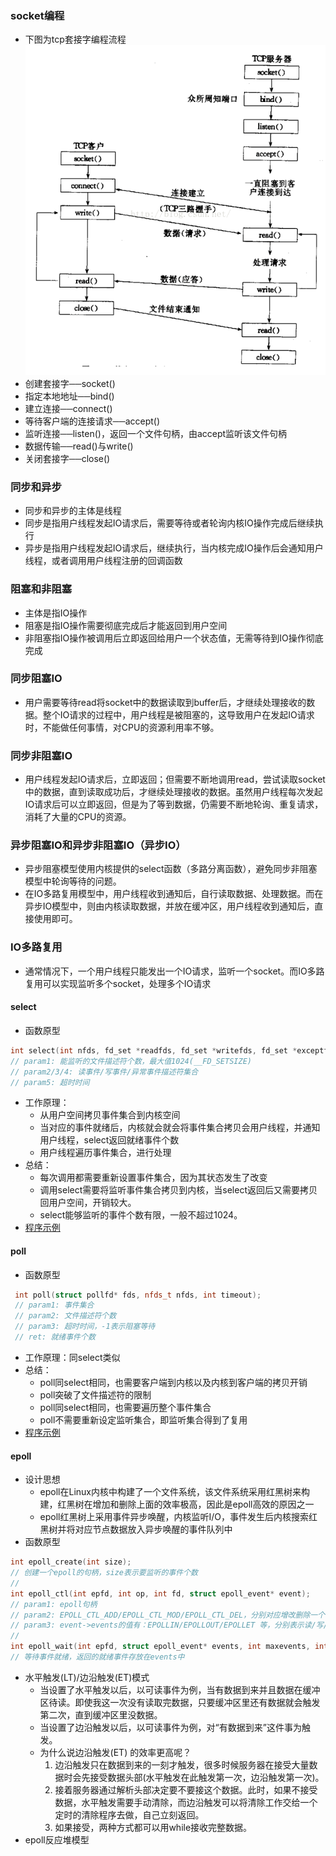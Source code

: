 ### socket编程
- 下图为tcp套接字编程流程
![socket编程](socket编程.PNG)
- 创建套接字──socket()
- 指定本地地址──bind()
- 建立连接──connect()
- 等待客户端的连接请求──accept()
- 监听连接──listen()，返回一个文件句柄，由accept监听该文件句柄
- 数据传输──read()与write()
- 关闭套接字──close()

### 同步和异步
- 同步和异步的主体是线程
- 同步是指用户线程发起IO请求后，需要等待或者轮询内核IO操作完成后继续执行
- 异步是指用户线程发起IO请求后，继续执行，当内核完成IO操作后会通知用户线程，或者调用用户线程注册的回调函数

### 阻塞和非阻塞
- 主体是指IO操作
- 阻塞是指IO操作需要彻底完成后才能返回到用户空间
- 非阻塞指IO操作被调用后立即返回给用户一个状态值，无需等待到IO操作彻底完成

### 同步阻塞IO
- 用户需要等待read将socket中的数据读取到buffer后，才继续处理接收的数据。整个IO请求的过程中，用户线程是被阻塞的，这导致用户在发起IO请求时，不能做任何事情，对CPU的资源利用率不够。

### 同步非阻塞IO
- 用户线程发起IO请求后，立即返回；但需要不断地调用read，尝试读取socket中的数据，直到读取成功后，才继续处理接收的数据。虽然用户线程每次发起IO请求后可以立即返回，但是为了等到数据，仍需要不断地轮询、重复请求，消耗了大量的CPU的资源。

### 异步阻塞IO和异步非阻塞IO（异步IO）
- 异步阻塞模型使用内核提供的select函数（多路分离函数），避免同步非阻塞模型中轮询等待的问题。
- 在IO多路复用模型中，用户线程收到通知后，自行读取数据、处理数据。而在异步IO模型中，则由内核读取数据，并放在缓冲区，用户线程收到通知后，直接使用即可。

### IO多路复用
- 通常情况下，一个用户线程只能发出一个IO请求，监听一个socket。而IO多路复用可以实现监听多个socket，处理多个IO请求

#### select
- 函数原型
```C++
int select(int nfds, fd_set *readfds, fd_set *writefds, fd_set *exceptfds, struct timeval *timeout);
// param1: 能监听的文件描述符个数，最大值1024(__FD_SETSIZE)
// param2/3/4: 读事件/写事件/异常事件描述符集合
// param5: 超时时间
```
- 工作原理：
    - 从用户空间拷贝事件集合到内核空间
    - 当对应的事件就绪后，内核就会就会将事件集合拷贝会用户线程，并通知用户线程，select返回就绪事件个数
    - 用户线程遍历事件集合，进行处理
- 总结：
    - 每次调用都需要重新设置事件集合，因为其状态发生了改变
    - 调用select需要将监听事件集合拷贝到内核，当select返回后又需要拷贝回用户空间，开销较大。
    - select能够监听的事件个数有限，一般不超过1024。
- [程序示例](https://blog.csdn.net/weixin_43519984/article/details/105100661)

#### poll
- 函数原型
```C++
 int poll(struct pollfd* fds, nfds_t nfds, int timeout);
 // param1: 事件集合
 // param2: 文件描述符个数
 // param3: 超时时间，-1表示阻塞等待
 // ret: 就绪事件个数
```
- 工作原理：同select类似
- 总结：
    - poll同select相同，也需要客户端到内核以及内核到客户端的拷贝开销
    - poll突破了文件描述符的限制
    - poll同select相同，也需要遍历整个事件集合
    - poll不需要重新设定监听集合，即监听集合得到了复用
- [程序示例](https://blog.csdn.net/weixin_43519984/article/details/105106351)

#### epoll
- 设计思想
    - epoll在Linux内核中构建了一个文件系统，该文件系统采用红黑树来构建，红黑树在增加和删除上面的效率极高，因此是epoll高效的原因之一
    - epoll红黑树上采用事件异步唤醒，内核监听I/O，事件发生后内核搜索红黑树并将对应节点数据放入异步唤醒的事件队列中
- 函数原型
```C++
int epoll_create(int size);
// 创建一个epoll的句柄，size表示要监听的事件个数
//
int epoll_ctl(int epfd, int op, int fd, struct epoll_event* event);
// param1: epoll句柄
// param2: EPOLL_CTL_ADD/EPOLL_CTL_MOD/EPOLL_CTL_DEL，分别对应增改删除一个事件
// param3: event->events的值有：EPOLLIN/EPOLLOUT/EPOLLET 等，分别表示读/写/边缘触发模式
//
int epoll_wait(int epfd, struct epoll_event* events, int maxevents, int timeout);
// 等待事件就绪，返回的就绪事件存放在events中
```
- 水平触发(LT)/边沿触发(ET)模式
    - 当设置了水平触发以后，以可读事件为例，当有数据到来并且数据在缓冲区待读。即使我这一次没有读取完数据，只要缓冲区里还有数据就会触发第二次，直到缓冲区里没数据。
    - 当设置了边沿触发以后，以可读事件为例，对“有数据到来”这件事为触发。
    - 为什么说边沿触发(ET) 的效率更高呢？
        1. 边沿触发只在数据到来的一刻才触发，很多时候服务器在接受大量数据时会先接受数据头部(水平触发在此触发第一次，边沿触发第一次)。
        2. 接着服务器通过解析头部决定要不要接这个数据。此时，如果不接受数据，水平触发需要手动清除，而边沿触发可以将清除工作交给一个定时的清除程序去做，自己立刻返回。
        3. 如果接受，两种方式都可以用while接收完整数据。
- epoll反应堆模型
